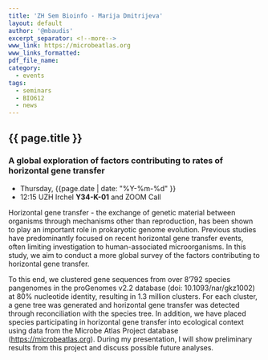 ```yaml
---
title: 'ZH Sem Bioinfo - Marija Dmitrijeva'
layout: default
author: '@mbaudis'
excerpt_separator: <!--more-->
www_link: https://microbeatlas.org
www_links_formatted:
pdf_file_name:
category:
  - events
tags:
  - seminars
  - BIO612
  - news
---
```


## {{ page.title }}

### A global exploration of factors contributing to rates of horizontal gene transfer

* Thursday, {{page.date | date: "%Y-%m-%d" }}
* 12:15 UZH Irchel **Y34-K-01** and ZOOM Call

<!--more-->

Horizontal gene transfer - the exchange of genetic material between organisms through mechanisms other than reproduction, has been shown to play an important role in prokaryotic genome evolution. Previous studies have predominantly focused on recent horizontal gene transfer events, often limiting investigation to human-associated microorganisms. In this study, we aim to conduct a more global survey of the factors contributing to horizontal gene transfer.

To this end, we clustered gene sequences from over 8’792 species pangenomes in the proGenomes v2.2 database (doi: 10.1093/nar/gkz1002) at 80% nucleotide identity, resulting in 1.3 million clusters. For each cluster, a gene tree was generated and horizontal gene transfer was detected through reconciliation with the species tree. In addition, we have placed species participating in horizontal gene transfer into ecological context using data from the Microbe Atlas Project database (https://microbeatlas.org). During my presentation, I will show preliminary results from this project and discuss possible future analyses.
